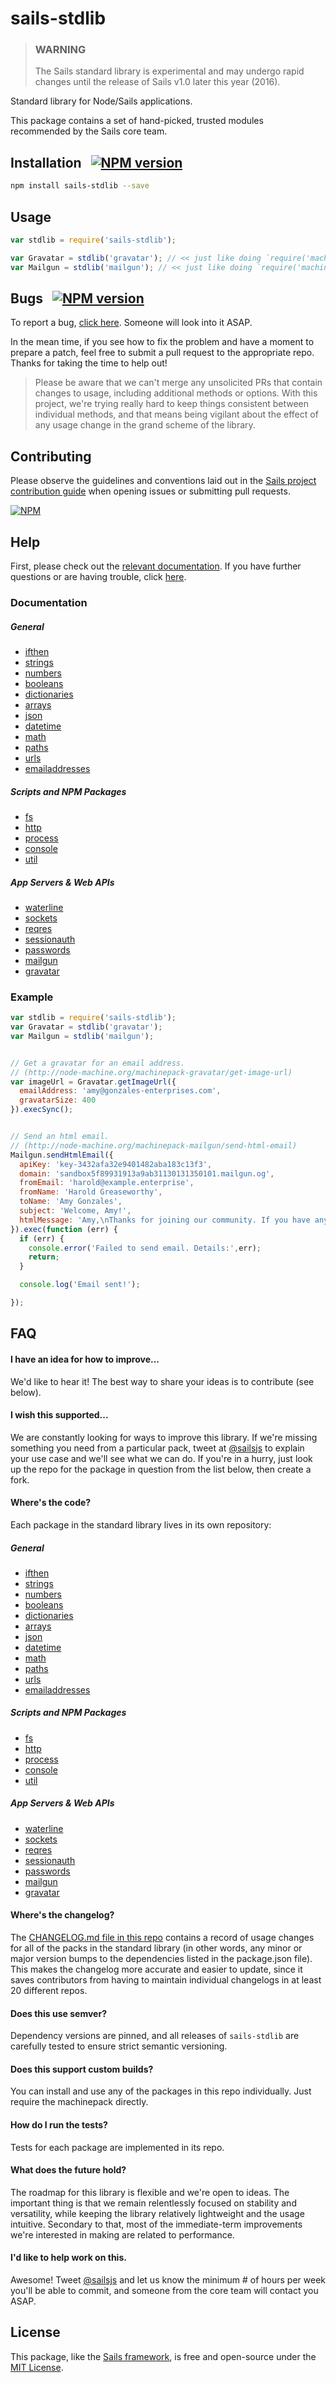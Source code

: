 # sails-stdlib

> ### WARNING
> 
> The Sails standard library is experimental and may undergo rapid changes until the release of Sails v1.0 later this year (2016).

Standard library for Node/Sails applications.

This package contains a set of hand-picked, trusted modules recommended by the Sails core team.


## Installation &nbsp; [![NPM version](https://badge.fury.io/js/sails-stdlib.svg)](http://npmjs.com/package/sails-stdlib)

```bash
npm install sails-stdlib --save
```


## Usage

```js
var stdlib = require('sails-stdlib');

var Gravatar = stdlib('gravatar'); // << just like doing `require('machinepack-gravatar');`
var Mailgun = stdlib('mailgun'); // << just like doing `require('machinepack-mailgun');`
```


## Bugs &nbsp; [![NPM version](https://badge.fury.io/js/sails-stdlib.svg)](http://npmjs.com/package/sails-stdlib)

To report a bug, [click here](http://sailsjs.com/bugs).  Someone will look into it ASAP.

In the mean time, if you see how to fix the problem and have a moment to prepare a patch, feel free to submit a pull request to the appropriate repo.  Thanks for taking the time to help out!

> Please be aware that we can't merge any unsolicited PRs that contain changes to usage, including additional methods or options.
> With this project, we're trying really hard to keep things consistent between individual methods, and that means being
> vigilant about the effect of any usage change in the grand scheme of the library.


## Contributing

Please observe the guidelines and conventions laid out in the [Sails project contribution guide](http://sailsjs.com/contribute) when opening issues or submitting pull requests.

[![NPM](https://nodei.co/npm/sails-stdlib.png?downloads=true)](http://npmjs.com/package/sails-stdlib)



## Help

First, please check out the [relevant documentation](#documentation).  If you have further questions or are having trouble, click [here](http://sailsjs.com/support).


### Documentation

##### General
- [ifthen](http://node-machine.org/machinepack-ifthen)
- [strings](http://node-machine.org/machinepack-strings)
- [numbers](http://node-machine.org/machinepack-numbers)
- [booleans](http://node-machine.org/machinepack-booleans)
- [dictionaries](http://node-machine.org/machinepack-dictionaries)
- [arrays](http://node-machine.org/machinepack-arrays)
- [json](http://node-machine.org/machinepack-json)
- [datetime](http://node-machine.org/machinepack-datetime/)
- [math](http://node-machine.org/machinepack-math)
- [paths](http://node-machine.org/machinepack-paths)
- [urls](http://node-machine.org/machinepack-urls)
- [emailaddresses](http://node-machine.org/machinepack-emailaddresses)

##### Scripts and NPM Packages
- [fs](http://node-machine.org/machinepack-fs)
- [http](http://node-machine.org/machinepack-http)
- [process](http://node-machine.org/machinepack-process)
- [console](http://node-machine.org/machinepack-console)
- [util](http://node-machine.org/machinepack-util)

##### App Servers & Web APIs
- [waterline](http://node-machine.org/machinepack-waterline)
- [sockets](http://node-machine.org/machinepack-sockets)
- [reqres](http://node-machine.org/machinepack-reqres)
- [sessionauth](http://node-machine.org/machinepack-sessionauth)
- [passwords](http://node-machine.org/machinepack-passwords)
- [mailgun](http://node-machine.org/machinepack-mailgun)
- [gravatar](http://node-machine.org/machinepack-gravatar)



### Example

```js
var stdlib = require('sails-stdlib');
var Gravatar = stdlib('gravatar');
var Mailgun = stdlib('mailgun');


// Get a gravatar for an email address.
// (http://node-machine.org/machinepack-gravatar/get-image-url)
var imageUrl = Gravatar.getImageUrl({
  emailAddress: 'amy@gonzales-enterprises.com',
  gravatarSize: 400
}).execSync();


// Send an html email.
// (http://node-machine.org/machinepack-mailgun/send-html-email)
Mailgun.sendHtmlEmail({
  apiKey: 'key-3432afa32e9401482aba183c13f3',
  domain: 'sandbox5f89931913a9ab31130131350101.mailgun.og',
  fromEmail: 'harold@example.enterprise',
  fromName: 'Harold Greaseworthy',
  toName: 'Amy Gonzales',
  subject: 'Welcome, Amy!',
  htmlMessage: 'Amy,\nThanks for joining our community. If you have any questions, please don\'t hesitate to send them our way. Feel free to reply to this email directly.\n\nSincerely,\nThe Management'
}).exec(function (err) {
  if (err) {
    console.error('Failed to send email. Details:',err);
    return;
  }

  console.log('Email sent!');

});
```



## FAQ


#### I have an idea for how to improve...

We'd like to hear it!  The best way to share your ideas is to contribute (see below).


#### I wish this supported...

We are constantly looking for ways to improve this library. If we're missing something you need from a particular pack,
tweet at [@sailsjs](https://twitter.com/sailsjs) to explain your use case and we'll see what we can do.
If you're in a hurry, just look up the repo for the package in question from the list below, then create a fork.


#### Where's the code?

Each package in the standard library lives in its own repository:

##### General
- [ifthen](https://github.com/treelinehq/machinepack-ifthen)
- [strings](https://github.com/treelinehq/machinepack-strings)
- [numbers](https://github.com/treelinehq/machinepack-numbers)
- [booleans](https://github.com/treelinehq/machinepack-booleans)
- [dictionaries](https://github.com/treelinehq/machinepack-dictionaries)
- [arrays](https://github.com/treelinehq/machinepack-arrays)
- [json](https://github.com/treelinehq/machinepack-json)
- [datetime](https://github.com/sgress454/machinepack-datetime/)
- [math](https://github.com/treelinehq/machinepack-math)
- [paths](https://github.com/treelinehq/machinepack-paths)
- [urls](https://github.com/mikermcneil/machinepack-urls)
- [emailaddresses](https://github.com/mikermcneil/machinepack-emailaddresses)

##### Scripts and NPM Packages
- [fs](https://github.com/mikermcneil/machinepack-fs)
- [http](https://github.com/mikermcneil/machinepack-http)
- [process](https://github.com/treelinehq/machinepack-process)
- [console](https://github.com/treelinehq/machinepack-console)
- [util](https://github.com/treelinehq/machinepack-util)

##### App Servers & Web APIs
- [waterline](https://github.com/treelinehq/machinepack-waterline)
- [sockets](https://github.com/sgress454/machinepack-sockets)
- [reqres](https://github.com/mikermcneil/machinepack-reqres)
- [sessionauth](https://github.com/treelinehq/machinepack-sessionauth)
- [passwords](https://github.com/mikermcneil/machinepack-passwords)
- [mailgun](https://github.com/particlebanana/machinepack-mailgun)
- [gravatar](https://github.com/irlnathan/machinepack-gravatar)


#### Where's the changelog?

The [CHANGELOG.md file in this repo](./CHANGELOG.md) contains a record of usage changes for all of the packs in the standard library (in other words, any minor or major version bumps to the dependencies listed in the package.json file).  This makes the changelog more accurate and easier to update, since it saves contributors from having to maintain individual changelogs in at least 20 different repos.


#### Does this use semver?

Dependency versions are pinned, and all releases of `sails-stdlib` are carefully tested to ensure strict semantic versioning.


#### Does this support custom builds?

You can install and use any of the packages in this repo individually.  Just require the machinepack directly.


#### How do I run the tests?

Tests for each package are implemented in its repo.


#### What does the future hold?

The roadmap for this library is flexible and we're open to ideas.  The important thing is that we remain relentlessly focused on stability and versatility,
while keeping the library relatively lightweight and the usage intuitive.  Secondary to that, most of the immediate-term
improvements we're interested in making are related to performance.


#### I'd like to help work on this.

Awesome!  Tweet [@sailsjs](https://twitter.com/sailsjs) and let us know the minimum # of hours per week you'll
be able to commit, and someone from the core team will contact you ASAP.


## License

This package, like the [Sails framework](http://sailsjs.com), is free and open-source under the [MIT License](http://sailsjs.com/license).
